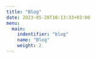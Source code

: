 ```yaml
---
title: "Blog"
date: 2023-05-28T10:13:33+03:00
menu:
  main:
    indentifier: "blog"
    name: "Blog"
    weight: 2
---
```

